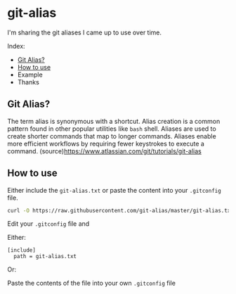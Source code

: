 # git-alias
I'm sharing the git aliases I came up to use over time.

Index:
* [Git Alias?](#git-alias?)
* [How to use](#how-to-use)
* Example
* Thanks


## Git Alias?
The term alias is synonymous with a shortcut. Alias creation is a common pattern found in other popular utilities like `bash` shell. Aliases are used to create shorter commands that map to longer commands. Aliases enable more efficient workflows by requiring fewer keystrokes to execute a command. (source)https://www.atlassian.com/git/tutorials/git-alias

## How to use

Either include the ```git-alias.txt``` or paste the content into your ```.gitconfig``` file.

```bash
curl -O https://raw.githubusercontent.com/git-alias/master/git-alias.txt
```
Edit your ```.gitconfig``` file and 

Either:
```
[include]
  path = git-alias.txt
```
Or:

Paste the contents of the file into your own ```.gitconfig``` file
